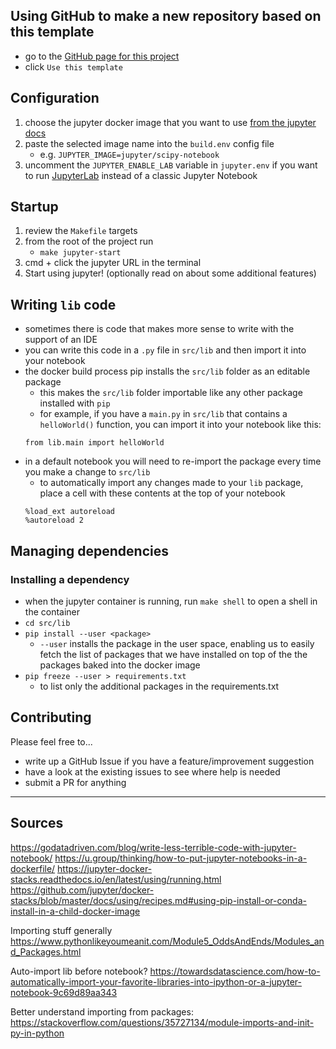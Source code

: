 ## Using GitHub to make a new repository based on this template
- go to the [GitHub page for this project](https://github.com/nigel-smk/jupyter-starter)
- click `Use this template`

## Configuration
1. choose the jupyter docker image that you want to use [from the jupyter docs](https://jupyter-docker-stacks.readthedocs.io/en/latest/using/selecting.html)
2. paste the selected image name into the `build.env` config file
    - e.g. `JUPYTER_IMAGE=jupyter/scipy-notebook`
3. uncomment the `JUPYTER_ENABLE_LAB` variable in `jupyter.env` if you want to run [JupyterLab](https://jupyterlab.readthedocs.io/en/stable/getting_started/overview.html) instead of a classic Jupyter Notebook

## Startup
1. review the `Makefile` targets
2. from the root of the project run
    - `make jupyter-start`
3. cmd + click the jupyter URL in the terminal
4. Start using jupyter! (optionally read on about some additional features)

## Writing `lib` code
- sometimes there is code that makes more sense to write with the support of an IDE
- you can write this code in a `.py` file in `src/lib` and then import it into your notebook
- the docker build process pip installs the `src/lib` folder as an editable package 
  - this makes the `src/lib` folder importable like any other package installed with `pip`
  - for example, if you have a `main.py` in `src/lib` that contains a `helloWorld()` function, you can import it into your notebook like this:
  ```
  from lib.main import helloWorld
  ``` 
- in a default notebook you will need to re-import the package every time you make a change to `src/lib`
  - to automatically import any changes made to your `lib` package, place a cell with these contents at the top of your notebook
  ```
  %load_ext autoreload
  %autoreload 2
  ```

## Managing dependencies
### Installing a dependency
- when the jupyter container is running, run `make shell` to open a shell in the container
- `cd src/lib`
- `pip install --user <package>`
  - `--user` installs the package in the user space, enabling us to easily fetch the list of packages that we have installed on top of the the packages baked into the docker image
- `pip freeze --user > requirements.txt`
  - to list only the additional packages in the requirements.txt

## Contributing
Please feel free to...
- write up a GitHub Issue if you have a feature/improvement suggestion
- have a look at the existing issues to see where help is needed
- submit a PR for anything

---

## Sources

https://godatadriven.com/blog/write-less-terrible-code-with-jupyter-notebook/
https://u.group/thinking/how-to-put-jupyter-notebooks-in-a-dockerfile/
https://jupyter-docker-stacks.readthedocs.io/en/latest/using/running.html
https://github.com/jupyter/docker-stacks/blob/master/docs/using/recipes.md#using-pip-install-or-conda-install-in-a-child-docker-image

Importing stuff generally
https://www.pythonlikeyoumeanit.com/Module5_OddsAndEnds/Modules_and_Packages.html

Auto-import lib before notebook?
https://towardsdatascience.com/how-to-automatically-import-your-favorite-libraries-into-ipython-or-a-jupyter-notebook-9c69d89aa343

Better understand importing from packages:
https://stackoverflow.com/questions/35727134/module-imports-and-init-py-in-python